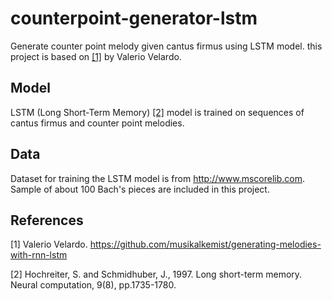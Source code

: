# counterpoint-generator-lstm
Generate counter point melody given cantus firmus using LSTM model. 
this project is based on [[1]](#1) by Valerio Velardo.

## Model
LSTM (Long Short-Term Memory) [[2]](#2) model is trained on sequences of cantus firmus and counter point melodies.

## Data
Dataset for training the LSTM model is from http://www.mscorelib.com.
Sample of about 100 Bach's pieces are included in this project.

## References
<a id="1">[1]</a>
Valerio Velardo.
https://github.com/musikalkemist/generating-melodies-with-rnn-lstm

<a id="2">[2]</a> 
Hochreiter, S. and Schmidhuber, J., 1997. 
Long short-term memory.
Neural computation, 9(8), pp.1735-1780.
